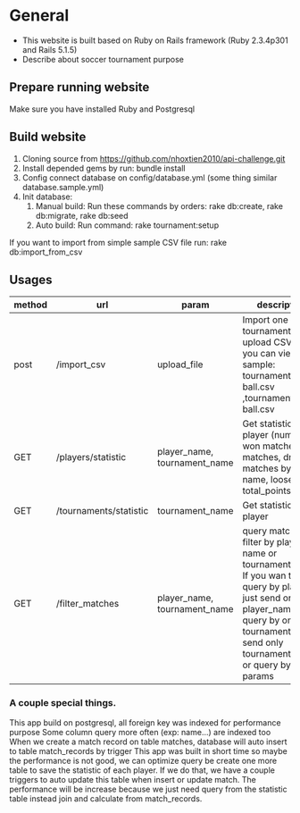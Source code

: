 # General

* This website is built based on Ruby on Rails framework (Ruby 2.3.4p301 and Rails 5.1.5)
* Describe about soccer tournament purpose

## Prepare running website
Make sure you have installed Ruby and Postgresql
## Build website
1. Cloning source from https://github.com/nhoxtien2010/api-challenge.git
2. Install depended gems by run: bundle install
3. Config connect database on config/database.yml (some thing similar database.sample.yml)
4. Init database:
    1. Manual build:
        Run these commands by orders: rake db:create, rake db:migrate, rake db:seed
    2. Auto build:
        Run command: rake tournament:setup


If you want to import from simple sample CSV file run: rake db:import_from_csv

## Usages
| method | url                    | param                        | description                                                                                                                                                                                            |
|--------|------------------------|------------------------------|--------------------------------------------------------------------------------------------------------------------------------------------------------------------------------------------------------|
| post   | /import_csv            | upload_file                  | Import one tournament by upload CSV file, you can view sample: tournament 9 ball.csv ,tournament 10 ball.csv                                                                                           |
| GET    | /players/statistic     | player_name, tournament_name | Get statistic of 1 player (number of won matches, lost matches, drawn matches by player name, loose, total_points)                                                                                     |
| GET    | /tournaments/statistic | tournament_name              | Get statistic of all player                                                                                                                                                                            |
| GET    | /filter_matches        | player_name, tournament_name | query matches, filter by player name or tournament name. If you wan to query by player just send only player_name , query by only tournament just send only tournament_name, or query by both 2 params |

### A couple special things.
This app build on postgresql, all foreign key was indexed for performance purpose
Some column query more often (exp: name...) are indexed too
When we create a match record on table matches, database will auto insert to table match_records by trigger
This app was built in short time so maybe the performance is not good, we can optimize query be create one more table to save 
the statistic of each player. If we do that, we have a couple triggers to auto update this table when insert or update match. The performance will be increase because we just need query from the statistic table instead join and calculate from match_records. 






